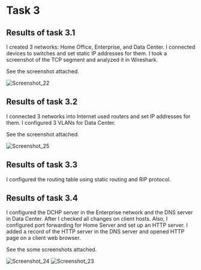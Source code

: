 # Task 3


## Results of task 3.1
I created 3 networks: Home Office, Enterprise, and Data Center. I connected devices to switches and set static IP addresses for them. 
I took a screenshot of the TCP segment and analyzed it in Wireshark.

See the screenshot attached.

![Screenshot_22](https://user-images.githubusercontent.com/42848618/142913073-727a63da-9cdd-4435-a18d-f6c332e75576.jpg)

## Results of task 3.2 

I connected 3 networks into Internet used routers and set IP addresses for them.
I configured 3 VLANs for Data Center.

See the screenshot attached.

![Screenshot_25](https://user-images.githubusercontent.com/42848618/142917385-f1f9a84b-9f61-4d17-93fe-8440437a8a56.jpg)

## Results of task 3.3

I configured the routing table using static routing and RIP protocol.

## Results of task 3.4

I configured the DCHP server in the Enterprise network and the DNS server in Data Center. After I checked all changes on client hosts.
Also, I configured port forwarding for Home Server and set up an HTTP server. I added a record of the HTTP server in the DNS server and opened HTTP page on a client web browser.

See the some screenshots attached.

![Screenshot_24](https://user-images.githubusercontent.com/42848618/142917414-f4e0de72-7cf3-466a-b233-dbb7fde53fe1.jpg)
![Screenshot_23](https://user-images.githubusercontent.com/42848618/142917422-13d6cf74-61b7-477a-9667-a8cc8ecd6b4c.jpg)
